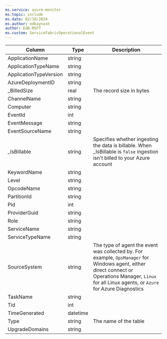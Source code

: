 ```yaml
---
ms.service: azure-monitor
ms.topic: include
ms.date: 02/18/2024
ms.author: edbaynash
author: EdB-MSFT
ms.custom: ServiceFabricOperationalEvent
---
```



| Column | Type | Description |
|---|---|---|
| ApplicationName | string |   |
| ApplicationTypeName | string |   |
| ApplicationTypeVersion | string |   |
| AzureDeploymentID | string |   |
| _BilledSize | real | The record size in bytes |
| ChannelName | string |   |
| Computer | string |   |
| EventId | int |   |
| EventMessage | string |   |
| EventSourceName | string |   |
| _IsBillable | string | Specifies whether ingesting the data is billable. When _IsBillable is `false` ingestion isn't billed to your Azure account |
| KeywordName | string |   |
| Level | string |   |
| OpcodeName | string |   |
| PartitionId | string |   |
| Pid | int |   |
| ProviderGuid | string |   |
| Role | string |   |
| ServiceName | string |   |
| ServiceTypeName | string |   |
| SourceSystem | string | The type of agent the event was collected by. For example, `OpsManager` for Windows agent, either direct connect or Operations Manager, `Linux` for all Linux agents, or `Azure` for Azure Diagnostics |
| TaskName | string |   |
| Tid | int |   |
| TimeGenerated | datetime |   |
| Type | string | The name of the table |
| UpgradeDomains | string |   |
